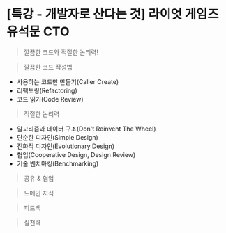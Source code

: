 # [특강 - 개발자로 산다는 것] 라이엇 게임즈 유석문 CTO

> 깔끔한 코드와 적절한 논리력!

> 깔끔한 코드 작성법

- 사용하는 코드만 만들기(Caller Create)
- 리팩토링(Refactoring)
- 코드 읽기(Code Review)

> 적절한 논리력

- 알고리즘과 데이터 구조(Don't Reinvent The Wheel)
- 단순한 디자인(Simple Design)
- 진화적 디자인(Evolutionary Design)
- 협업(Cooperative Design, Design Review)
- 기술 벤치마킹(Benchmarking)

> 공유 & 협업

> 도메인 지식

> 피드백

> 실천력

